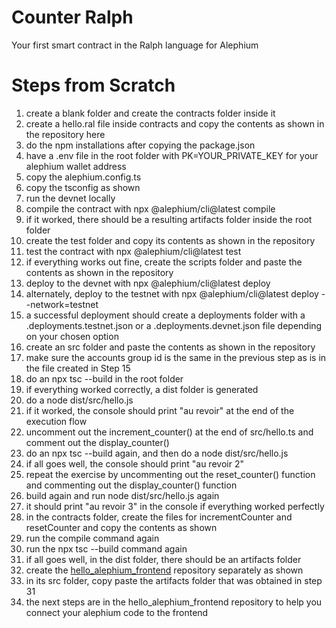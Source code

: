 # Counter Ralph
Your first smart contract in the Ralph language for Alephium

# Steps from Scratch  
1. create a blank folder and create the contracts folder inside it  
2. create a hello.ral file inside contracts and copy the contents as shown in the repository here  
3. do the npm installations after copying the package.json  
4. have a .env file in the root folder with PK=YOUR_PRIVATE_KEY for your alephium wallet address  
5. copy the alephium.config.ts  
6. copy the tsconfig as shown  
7. run the devnet locally  
8. compile the contract with npx @alephium/cli@latest compile  
9. if it worked, there should be a resulting artifacts folder inside the root folder  
10. create the test folder and copy its contents as shown in the repository  
11. test the contract with npx @alephium/cli@latest test  
12. if everything works out fine, create the scripts folder and paste the contents as shown in the repository  
13. deploy to the devnet with npx @alephium/cli@latest deploy  
14. alternately, deploy to the testnet with npx @alephium/cli@latest deploy --network=testnet  
15. a successful deployment should create a deployments folder with a .deployments.testnet.json or a .deployments.devnet.json file depending on your chosen option  
16. create an src folder and paste the contents as shown in the repository  
17. make sure the accounts group id is the same in the previous step as is in the file created in Step 15  
18. do an npx tsc --build in the root folder  
19. if everything worked correctly, a dist folder is generated  
20. do a node dist/src/hello.js  
21. if it worked, the console should print "au revoir" at the end of the execution flow  
22. uncomment out the increment_counter() at the end of src/hello.ts and comment out the display_counter()  
23. do an npx tsc --build again, and then do a node dist/src/hello.js  
24. if all goes well, the console should print "au revoir 2"  
25. repeat the exercise by uncommenting out the reset_counter() function and commenting out the display_counter() function  
26. build again and run node dist/src/hello.js again  
27. it should print "au revoir 3" in the console if everything worked perfectly
28. in the contracts folder, create the files for incrementCounter and resetCounter and copy the contents as shown
29. run the compile command again
30. run the npx tsc --build command again
31. if all goes well, in the dist folder, there should be an artifacts folder
32. create the [hello_alephium_frontend](https://github.com/harshnambiar/hello_alephium_frontend) repository separately as shown
33. in its src folder, copy paste the artifacts folder that was obtained in step 31
34. the next steps are in the hello_alephium_frontend repository to help you connect your alephium code to the frontend
 

 
